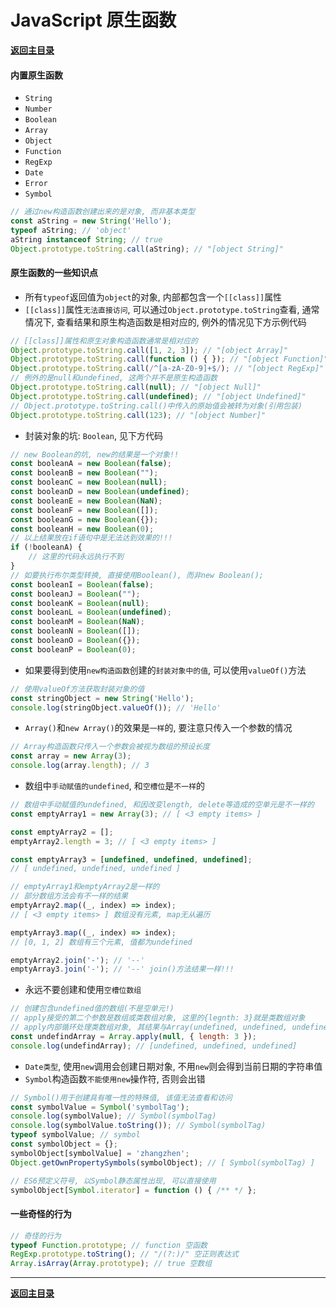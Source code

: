 # JavaScript 原生函数

**[返回主目录](../readme.md)**

#### 内置原生函数
+ `String`
+ `Number`
+ `Boolean`
+ `Array`
+ `Object`
+ `Function`
+ `RegExp`
+ `Date`
+ `Error`
+ `Symbol`
```JavaScript
// 通过new构造函数创建出来的是对象, 而非基本类型
const aString = new String('Hello');
typeof aString; // 'object'
aString instanceof String; // true
Object.prototype.toString.call(aString); // "[object String]"
```

#### 原生函数的一些知识点
+ 所有`typeof`返回值为`object`的对象, 内部都包含一个`[[class]]`属性
+ `[[class]]`属性`无法直接访问`, 可以通过`Object.prototype.toString`查看, 通常情况下, 查看结果和原生构造函数是相对应的, 例外的情况见下方示例代码
```JavaScript
// [[class]]属性和原生对象构造函数通常是相对应的
Object.prototype.toString.call([1, 2, 3]); // "[object Array]"
Object.prototype.toString.call(function () { }); // "[object Function]"
Object.prototype.toString.call(/^[a-zA-Z0-9]+$/); // "[object RegExp]"
// 例外的是null和undefined, 这两个并不是原生构造函数
Object.prototype.toString.call(null); // "[object Null]"
Object.prototype.toString.call(undefined); // "[object Undefined]"
// Object.prototype.toString.call()中传入的原始值会被转为对象(引用包装)
Object.prototype.toString.call(123); // "[object Number]"
```
+ 封装对象的坑: `Boolean`, 见下方代码

```JavaScript
// new Boolean的坑, new的结果是一个对象!!
const booleanA = new Boolean(false);
const booleanB = new Boolean("");
const booleanC = new Boolean(null);
const booleanD = new Boolean(undefined);
const booleanE = new Boolean(NaN);
const booleanF = new Boolean([]);
const booleanG = new Boolean({});
const booleanH = new Boolean(0);
// 以上结果放在if语句中是无法达到效果的!!!
if (!booleanA) {
    // 这里的代码永远执行不到
}
// 如要执行布尔类型转换, 直接使用Boolean(), 而非new Boolean();
const booleanI = Boolean(false);
const booleanJ = Boolean("");
const booleanK = Boolean(null);
const booleanL = Boolean(undefined);
const booleanM = Boolean(NaN);
const booleanN = Boolean([]);
const booleanO = Boolean({});
const booleanP = Boolean(0);
```
+ 如果要得到使用`new构造函数`创建的`封装对象中的值`, 可以使用`valueOf()`方法
```JavaScript
// 使用valueOf方法获取封装对象的值
const stringObject = new String('Hello');
console.log(stringObject.valueOf()); // 'Hello'
```
+ `Array()`和`new Array()`的效果是`一样`的, 要注意只传入一个参数的情况
```JavaScript
// Array构造函数只传入一个参数会被视为数组的预设长度
const array = new Array(3);
console.log(array.length); // 3
```
+ 数组中`手动赋值的undefined`, 和`空槽位`是`不一样`的

```JavaScript
// 数组中手动赋值的undefined, 和因改变length, delete等造成的空单元是不一样的
const emptyArray1 = new Array(3); // [ <3 empty items> ]

const emptyArray2 = [];
emptyArray2.length = 3; // [ <3 empty items> ]

const emptyArray3 = [undefined, undefined, undefined]; 
// [ undefined, undefined, undefined ]

// emptyArray1和emptyArray2是一样的
// 部分数组方法会有不一样的结果
emptyArray2.map((_, index) => index); 
// [ <3 empty items> ] 数组没有元素, map无从遍历

emptyArray3.map((_, index) => index);
// [0, 1, 2] 数组有三个元素, 值都为undefined

emptyArray2.join('-'); // '--'
emptyArray3.join('-'); // '--' join()方法结果一样!!!
```
+ 永远不要创建和使用`空槽位数组`
```JavaScript
// 创建包含undefined值的数组(不是空单元!)
// apply接受的第二个参数是数组或类数组对象, 这里的{legnth: 3}就是类数组对象
// apply内部循环处理类数组对象, 其结果与Array(undefined, undefined, undefined)是一样的
const undefindArray = Array.apply(null, { length: 3 });
console.log(undefindArray); // [undefined, undefined, undefined]
```
+ `Date类型`, 使用`new`调用会创建日期对象, 不用`new`则会得到当前日期的字符串值
+ `Symbol`构造函数`不能使用new`操作符, 否则会出错
```JavaScript
// Symbol()用于创建具有唯一性的特殊值, 该值无法查看和访问
const symbolValue = Symbol('symbolTag');
console.log(symbolValue); // Symbol(symbolTag)
console.log(symbolValue.toString()); // Symbol(symbolTag)
typeof symbolValue; // symbol
const symbolObject = {};
symbolObject[symbolValue] = 'zhangzhen';
Object.getOwnPropertySymbols(symbolObject); // [ Symbol(symbolTag) ]

// ES6预定义符号, 以Symbol静态属性出现, 可以直接使用
symbolObject[Symbol.iterator] = function () { /** */ };
```

#### 一些奇怪的行为
```JavaScript
// 奇怪的行为
typeof Function.prototype; // function 空函数
RegExp.prototype.toString(); // "/(?:)/" 空正则表达式
Array.isArray(Array.prototype); // true 空数组
```

****
**[返回主目录](../readme.md)**